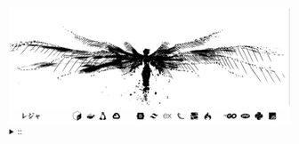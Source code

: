 <img src="./banner.png">
<details><summary> :: </summary>
<!--START_SECTION:waka-->

```
From: 09 August 2024 - To: 12 October 2025

Total Time: 1,986 hrs 23 mins

PHP                        493 hrs 16 mins //////-------------------   23.08 %
Python                     426 hrs 12 mins /////--------------------   19.95 %
Markdown                   223 hrs 29 mins ///----------------------   10.46 %
Other                      150 hrs 27 mins //-----------------------   07.04 %
```

<!--END_SECTION:waka-->
</details>
